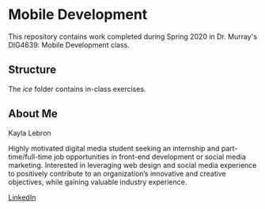 # Mobile Development
This repository contains work completed during Spring 2020 in Dr. Murray's DIG4639: Mobile Development class.

## Structure
The *ice* folder contains in-class exercises. 

## About Me
Kayla Lebron

Highly motivated digital media student seeking an internship and part-time/full-time job opportunities in front-end development or social media marketing. Interested in leveraging web design and social media experience to positively contribute to an organization’s innovative and creative objectives, while gaining valuable industry experience. 

[LinkedIn](https://www.linkedin.com/in/kayla-lebron-172990191/)
